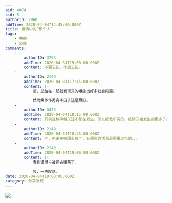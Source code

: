 ```yaml
---
aid: 4074
cid: 5
authorID: 2960
addTime: 2020-04-04T14:45:00.000Z
title: 疫情中的“那个人”
tags:
    - 中的
    - 疫情
comments:
    -
        authorID: 3793
        addTime: 2020-04-04T15:00:00.000Z
        content: 不要忘记，不能忘记。
    -
        authorID: 2149
        addTime: 2020-04-04T17:45:00.000Z
        content: |-
            悲，总结在一起就发现真的曝露出好多社会问题。

            然而集体作秀完毕日子还是照旧。
    -
        authorID: 3433
        addTime: 2020-04-04T18:15:00.000Z
        content: 其实这种事每天还不都在发生，怎么都救不完的，疫情开始发生的更多了而已，运气也是实力的一部分啊。
    -
        authorID: 2149
        addTime: 2020-04-04T18:45:00.000Z
        content: 哇，原来在强国有尊严，有保障的活着是需要运气的。。。
    -
        authorID: 2149
        addTime: 2020-04-04T19:00:00.000Z
        content: |-
            看到该博主被抓去喝茶了。

            哎，一声叹息。
date: 2020-04-04T19:00:00.000Z
category: 分享发现
---
```


![](https://i.loli.net/2020/04/04/f6N8AKr2zpXequa.jpg)
